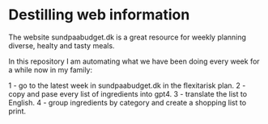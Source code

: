 # Destilling web information 

The website sundpaabudget.dk is a great resource for weekly planning diverse, healty and tasty meals. 

In this repository I am automating what we have been doing every week for a while now in my family:

1 - go to the latest week in sundpaabudget.dk in the flexitarisk plan.
2 - copy and pase every list of ingredients into gpt4.
3 - translate the list to English.
4 - group ingredients by category and create a shopping list to print.

